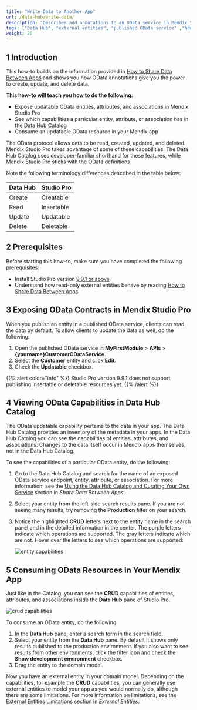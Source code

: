 ```yaml
---
title: "Write Data to Another App"
url: /data-hub/write-data/
description: "Describes add annotations to an OData service in Mendix Studio Pro, see external entities with these features in the Data Hub Catalog, and use them to build your app."
tags: ["Data Hub", "external entities", "published OData service" ,"how to","OData", "Data Hub Catalog"]
weight: 20
---
```


## 1 Introduction

This how-to builds on the information provided in [How to Share Data Between Apps](/data-hub/share-data/) and shows you how OData annotations give you the power to create, update, and delete data.

**This how-to will teach you how to do the following:**

* Expose updatable OData entities, attributes, and associations in Mendix Studio Pro
* See which capabilities a particular entity, attribute, or association has in the Data Hub Catalog
* Consume an updatable OData resource in your Mendix app

The OData protocol allows data to be read, created, updated, and deleted. Mendix Studio Pro takes advantage of some of these capabilities. The Data Hub Catalog uses developer-familiar shorthand for these features, while Mendix Studio Pro sticks with the OData definitions.

Note the following terminology differences described in the table below:

| Data Hub | Studio Pro |
| -------- | ---------- |
| Create   | Creatable  |
| Read     | Insertable |
| Update   | Updatable  |
| Delete   | Deletable  |


## 2 Prerequisites

Before starting this how-to, make sure you have completed the following prerequisites:

* Install Studio Pro version [9.9.1 or above](https://marketplace.mendix.com/link/studiopro/)
* Understand how read-only external entities behave by reading [How to Share Data Between Apps](/data-hub/share-data/)

## 3 Exposing OData Contracts in Mendix Studio Pro

When you publish an entity in a published OData service, clients can read the data by default. To allow clients to update the data as well, do the following:

1. Open the published OData service in **MyFirstModule** > **APIs** > **{yourname}CustomerODataService**.
2. Select the **Customer** entity and click **Edit**.
3. Check the **Updatable** checkbox.

{{% alert color="info" %}}
Studio Pro version 9.9.1 does not support publishing insertable or deletable resources yet.
{{% /alert %}}

## 4 Viewing OData Capabilities in Data Hub Catalog

The OData updatable capability pertains to the data in your app. The Data Hub Catalog provides an inventory of the metadata in your apps. In the Data Hub Catalog you can see the capabilities of entities, attributes, and associations. Changes to the data itself occur in Mendix apps themselves, not in the Data Hub Catalog.

To see the capabilities of a particular OData entity, do the following: 

1. Go to the Data Hub Catalog and search for the name of an exposed OData service endpoint, entity, attribute, or association. For more information, see the [Using the Data Hub Catalog and Curating Your Own Service](/data-hub/share-data/#use-and-curate) section in *Share Data Between Apps*.
2. Select your entity from the left-side search results pane. If you are not seeing many results, try removing the **Production** filter on your search.
3. Notice the highlighted **CRUD** letters next to the entity name in the search panel and in the detailed information in the center. The purple letters indicate which operations are supported. The gray letters indicate which are not. Hover over the letters to see which operations are supported:

    ![entity capabilities](/attachments/data-hub/write-data/crud-info.png)

## 5 Consuming OData Resources in Your Mendix App

Just like in the Catalog, you can see the **CRUD** capabilities of entities, attributes, and associations inside the **Data Hub** pane of Studio Pro.

![crud capabilities](/attachments/data-hub/write-data/crud-capabilities.png)

To consume an OData entity, do the following:

 1. In the **Data Hub** pane, enter a search term in the search field. 
 2. Select your entity from the **Data Hub** pane. By default it shows only results published to the production environment. If you also want to see results from other environments, click the filter icon and check the **Show development environment** checkbox.
 3. Drag the entity to the domain model.

Now you have an external entity in your domain model. Depending on the capabilities, for example the **CRUD** capabilities, you can generally use external entities to model your app as you would normally do, although there are some limitations. For more information on limitations, see the [External Entities Limitations](/refguide/external-entities/#limitations) section in *External Entities*. 
